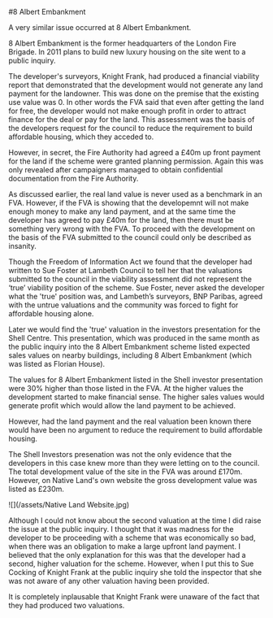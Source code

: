 #8 Albert Embankment 

A very similar issue occurred at 8 Albert Embankment. 

8 Albert Embankment is the former headquarters of the London Fire Brigade. In 2011 plans to build new luxury housing on the site went to a public inquiry.
 
The developer's surveyors, Knight Frank, had produced a financial viability report that demonstrated that the development would not generate any land payment for the landowner. This was done on the premise that the existing use value was 0. In other words the FVA said that even after getting the land for free, the developer would not make enough profit in order to attract finance for the deal or pay for the land. This assessment was the basis of the developers request for the council to reduce the requirement to build affordable housing, which they acceded to. 

However, in secret, the Fire Authority had agreed a £40m up front payment for the land if the scheme were granted planning permission. Again this was only revealed after campaigners managed to obtain confidential documentation from the Fire Authority.

As discussed earlier, the real land value is never used as a benchmark in an FVA. However, if the FVA is showing that the developemnt will not make enough money to make any land payment, and at the same time the developer has agreed to pay £40m for the land, then there must be something very wrong with the FVA. To proceed with the development on the basis of the FVA submitted to the council could only be described as insanity.

Though the Freedom of Information Act we found that the developer had written to Sue Foster at Lambeth Council to tell her that the valuations submitted to the council in the viability assessment did not represent the ‘true’ viability position of the scheme. Sue Foster, never asked the developer what the 'true' position was, and Lambeth’s surveyors, BNP Paribas, agreed with the untrue valuations and the community was forced to fight for affordable housing alone.

Later we would find the 'true' valuation in the investors presentation for the Shell Centre. This presentation, which was produced in the same month as the public inquiry into the 8 Albert Embankment scheme listed expected sales values on nearby buildings, including 8 Albert Embankment (which was listed as Florian House).

The values for 8 Albert Embankment listed in the Shell investor presentation were 30% higher than those listed in the FVA. At the higher values the development started to make financial sense. The higher sales values would generate profit which would allow the land payment to be achieved. 

However, had the land payment and the real valuation been known there would have been no argument to reduce the requirement to build affordable housing.

The Shell Investors presenation was not the only evidence that the developers in this case knew more than they were letting on to the council. The total development value of the site in the FVA was around £170m. However, on Native Land's own website the gross development value was listed as £230m. 

![](/assets/Native Land Website.jpg)

Although I could not know about the second valuation at the time I did raise the issue at the public inquiry. I thought that it was madness for the developer to be proceeding with a scheme that was economically so bad, when there was an obligation to make a large upfront land payment. I believed that the only explanation for this was that the developer had a second, higher valuation for the scheme. However, when I put this to Sue Cocking of Knight Frank at the public inquiry she told the inspector that she was not aware of any other valuation having been provided. 

It is completely inplausable that Knight Frank were unaware of the fact that they had produced two valuations. 

